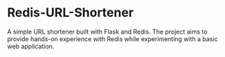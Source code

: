 # Redis-URL-Shortener
A simple URL shortener built with Flask and Redis. The project aims to provide hands-on experience with Redis while experimenting with a basic web application.

